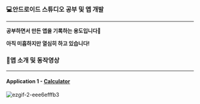 ### **💻안드로이드 스튜디오 공부 및 앱 개발**

---

**공부하면서 만든 앱을 기록하는 용도입니다🙏** 

**아직 미흡하지만 열심히 하고 있습니다!**

### **🔎앱 소개 및 동작영상**

---

#### **Application 1 - [Calculator](https://github.com/jaehan4707/Android_Application/tree/master/Calculator)**

![ezgif-2-eee6efffb3](https://user-images.githubusercontent.com/99114456/190891839-46903b09-3561-49e1-b831-3a7bbe5f9728.gif)
